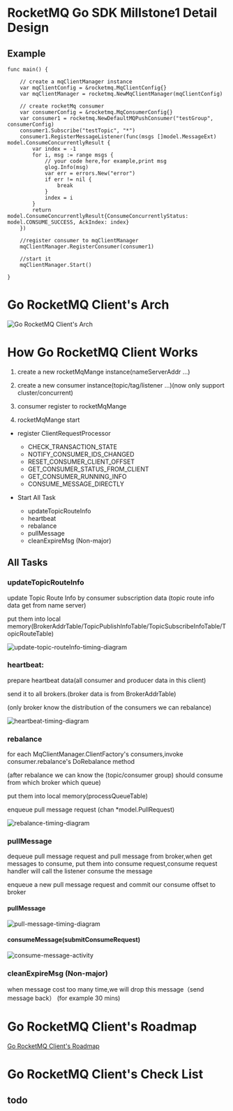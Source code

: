 # RocketMQ Go SDK Millstone1 Detail Design

## Example 
```
func main() {

	// create a mqClientManager instance
	var mqClientConfig = &rocketmq.MqClientConfig{}
	var mqClientManager = rocketmq.NewMqClientManager(mqClientConfig)

	// create rocketMq consumer
	var consumerConfig = &rocketmq.MqConsumerConfig{}
	var consumer1 = rocketmq.NewDefaultMQPushConsumer("testGroup", consumerConfig)
	consumer1.Subscribe("testTopic", "*")
	consumer1.RegisterMessageListener(func(msgs []model.MessageExt) model.ConsumeConcurrentlyResult {
		var index = -1
		for i, msg := range msgs {
			// your code here,for example,print msg
			glog.Info(msg)
			var err = errors.New("error")
			if err != nil {
				break
			}
			index = i
		}
		return model.ConsumeConcurrentlyResult{ConsumeConcurrentlyStatus: model.CONSUME_SUCCESS, AckIndex: index}
	})

	//register consumer to mqClientManager
	mqClientManager.RegisterConsumer(consumer1)

	//start it
	mqClientManager.Start()

}
```

# Go RocketMQ Client's Arch

![Go RocketMQ Client's Arch](http://www.plantuml.com/plantuml/svg/ZLNDRk8m4BxdANokL1w06ukWPRL9K0Bg4RdEG2CI6so3nBRSTwLz9Dw9LzYn4pU_23YWZEURoJUVPoOieqeHATWMTBvVRSJ0tu-p5BZsAQSRa9-U0dbC6SIQQl3E7kj4p0zPveDI21yBhgN8CXFNYoroJodJGfu-lNoF4UgGWrpGzmpGdakH79YpNOgIWo5Nubkyn7gjGCUOjI_89Mq5aRD7ElajGMHllQLRGYvqoZU3g7nmA498oezY2_69iyeQgOOPSdYZ9xI_tzTDAFASyiHaP0UbHVuAD069feJz0PGUYmIifNQe01Hc3yE26QgqJZUM7wSvnF8uIXAJ3U76FviNx9Icd460a89TVxQee80gChnc8MrUmuL1UWJ7a23_ic2YFu3ae3z4CYYmBvF5QXm6yTAVHAjuCLeiuzKq2ltL-DTi4YnwGD4o26R1oseMJCF2FHWKoSxslyKq1fdIBFqDyXLvs0OanU-d4hpokjF8DgM_RtdEUF56CRMZ35nRc6wus_3awVdvTgiF6G8f2kxTXDW4LQy-7k56eegeibX8kxj97UcY6qXJuMW-UvDqjqFNaDmB2AlvUm0TmJlDJESzW2qFIxtZuhGUX_FUTsNcDbt1M0eHvdhwvxYImmJLIn65m1PbdIrXElvlYUiU3B3EgknENDDLes2z_HeOP0myAOz_KBPrrrv2xWI7ZQLP4z7fH8oCJQs8lPpMskgY3AY-YieYkvdwDqmV_CcMsvfohtNzjLbfja3vERDrzyxlJNHZv3ox88J65ITsHAnljHGPNYz_p5VWYvuK-nBs2t2z_EsD9KCE-dhvfrnr-8mjoO6PKxTUtUh_3m00)

# How Go RocketMQ Client Works


1. create a new rocketMqMange instance(nameServerAddr ...)

2. create a new consumer instance(topic/tag/listener ...)(now only support cluster/concurrent)

3. consumer register to rocketMqMange
 
4. rocketMqMange start

* register ClientRequestProcessor
  * CHECK_TRANSACTION_STATE
  * NOTIFY_CONSUMER_IDS_CHANGED
  * RESET_CONSUMER_CLIENT_OFFSET
  * GET_CONSUMER_STATUS_FROM_CLIENT
  * GET_CONSUMER_RUNNING_INFO
  * CONSUME_MESSAGE_DIRECTLY
 
* Start All Task
    * updateTopicRouteInfo
    * heartbeat
    * rebalance
    * pullMessage
    * cleanExpireMsg (Non-major)

## All Tasks

 ### updateTopicRouteInfo
 
 update Topic Route Info by consumer subscription data (topic route info data get from name server) 
 
 put them into local memory(BrokerAddrTable/TopicPublishInfoTable/TopicSubscribeInfoTable/TopicRouteTable)

![update-topic-routeInfo-timing-diagram](http://www.plantuml.com/plantuml/proxy?src=https://raw.githubusercontent.com/StyleTang/incubator-rocketmq-externals/go-client-detail-design/rocketmq-go/docs/update-topic-routeInfo-timing-diagram.puml)

 ### heartbeat:
 
 prepare heartbeat data(all consumer and producer data in this client)
 
 send it to all brokers.(broker data is from BrokerAddrTable) 
  
 (only broker know the distribution of the consumers we can rebalance)

![heartbeat-timing-diagram](http://www.plantuml.com/plantuml/proxy?src=https://raw.githubusercontent.com/StyleTang/incubator-rocketmq-externals/go-client-detail-design/rocketmq-go/docs/heartbeat-timing-diagram.puml)

 ### rebalance
 
 for each MqClientManager.ClientFactory's consumers,invoke consumer.rebalance's DoRebalance method
 
 (after rebalance we can know the (topic/consumer group) should consume from which broker which queue)
 
  put them into local memory(processQueueTable)
  
  enqueue pull message request (chan *model.PullRequest)
  
 ![rebalance-timing-diagram](http://www.plantuml.com/plantuml/svg/XL7DQiCm3BxdANJSO7s170gZi55OsTOMTdPi9J4uaclBbBtz72TBCoZiPblVdpuViL5EaKROR8-_vxhb0AXq3yBUQh04fzH47QmNorGjmCtsSDavYoHrQydic68QCEpDcutoKCXFNU3a7-zoNb7E8sOMRt1FBK-qFuHdvrWhmGF6g3hyJ9Zm926_TD-rceTmjT93le6UOu0kDZ260KMc32yZEM_KyjhXjdho9ejz1DRPh3YTLUDoiWLIAIUmk2eWlCwg3Jgc3gItSGcnTdblsuXo4WvOQnvyoaR9kPV0mrUF0QiLO5LJG6M0o-XkZKYJlSzQC4mTGS3y6AL25n76pyb99nYn_9lqreT1XtdDWlIhLYeaymC0)
  
 ### pullMessage
 
 dequeue pull message request and pull message from broker,when get messages to consume,
 put them into consume request,consume request handler will call the listener consume the message
 
 enqueue a new pull message request and commit our consume offset to broker
 
 #### pullMessage
 
 ![pull-message-timing-diagram](http://www.plantuml.com/plantuml/svg/dPHHZzem3CVV-odynYO1Uwyc9AvNRfCet5hG7b7Qkb2HDbpY7BTlFoSK1bgPnDxYsFdPVyT9YhcGeYqGHfFql0v5HQX1Ntn7X2qI24Z4uMk2neWj_h1eSVYgLS6sDoP1UaM3LojbYcyM3KMg9QsaP6W8aDkwPDRXZnz4Mx9DGEfwsrE3Viu_4XntjKIGIXs0n1w1TWWrOGEg-elkdAtVxMJrfnjDdhJQemvB1KOrIBkwtOB85TTSINM4uXJwfJbHeDJgC1wFeQv0xOV2_6eBdmNE0PLM3UGU6fpOBAatTrW8FfUBOZ_cx4wC1saqLb8W9C5ikLuytokSryOssCdBKB_NVCF6varDdQyxTO_GNnL-O6495_X1Lm51RxhHP5uRmXPrmgrJPVYf2uizH6cMHyNETT7jUf5TepxpjCZoxEcmhWpE2xupj-ZWrhodNoDPtLuI6X9aJJ1mtOoMYsoTn9ji7KLnbWM3EvBwmS40fK58upDcFbt5AU-svRtUD6-HhB6bq72Grru9dk3oCYlkxeSyIOPgrkkSG_TOwfQVIsEsJ-oU-HF1GwNspG1KV1ctpCUW6XlrVhf1OmltDrnak4VklX7dOpm_nyeW3UsX58IT5VZkBPQRHVnpasGl3ytavN0oNKNVukV_12ndionURRxFv_7BTFuWe2r_0m00)
 
 #### consumeMessage(submitConsumeRequest)
 
 ![consume-message-activity](http://www.plantuml.com/plantuml/svg/VL5FQy8m5B_tKxoR4PdWjKvaAnu4Ey7Eqv0HsnSDQvCkBztcjzzBxT3si1m2UVdzJSXBvwEuGY9vmeqc3mlmJXfIrbNfTVng4skegN0UnGu38htXqQ0JT_pnFD8A1EEc7IlpqZS4YmMCakrBjazNxza-ILPPDbgEmP_HWBWWZIE0MEOVQrFW3ti4XQVkE8-m90HXx13rCECxKsWLnTJaEUVeih4XL7IYjnjw0hC3Lm3DLt_32VE_pxfaSGsFBMDQeZdvyxAr8XP_Pl0EgIb3zJ3eBC9Sj1xwmBK1j19z_B3VTGsJJcLTCwqd5VhU24fomk9VVFi6lBTbeZYtLQNzLYbgFynXPRymw_cAGGpMuMH7fdKVjyFF1icBldk0DNKXFLxLrsPZSrccxE0kujwNaUHj_Gi0)
   
 ### cleanExpireMsg (Non-major)

when message cost too many time,we will drop this message（send message back） (for example 30 mins)



# Go RocketMQ Client's Roadmap
 [Go RocketMQ Client's Roadmap](https://github.com/StyleTang/incubator-rocketmq-externals/blob/master/rocketmq-go/docs/roadmap.md)

# Go RocketMQ Client's Check List

## todo